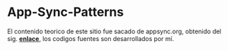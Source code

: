 # App-Sync-Patterns
El contenido teorico de este sitio fue sacado de appsync.org, obtenido del sig. **[enlace]**,
los codigos fuentes son desarrollados por mí.

[enlace]:https://www.slideshare.net/nikonelissen/appsyncorg-opensource-patterns-and-code-for-data-synchronization-in-mobile-apps

